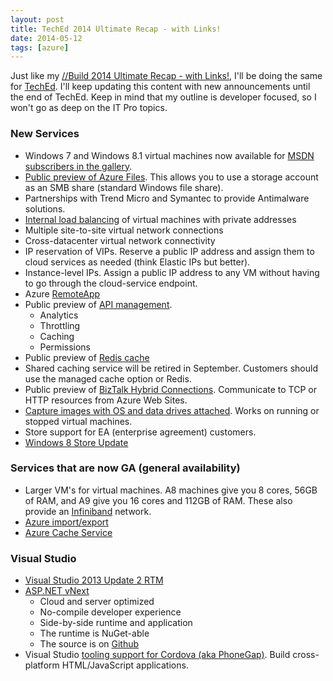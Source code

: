 ```yaml
---
layout: post
title: TechEd 2014 Ultimate Recap - with Links!
date: 2014-05-12
tags: [azure]
---
```


Just like my [//Build 2014 Ultimate Recap - with Links!](http://www.ytechie.com/2014/04/build-2014-ultimate-recap-with-links/), I'll be doing the same for [TechEd](http://northamerica.msteched.com/). I'll keep updating this content with new announcements until the end of TechEd. Keep in mind that my outline is developer focused, so I won't go as deep on the IT Pro topics.

### New Services
* Windows 7 and Windows 8.1 virtual machines now available for [MSDN subscribers in the gallery](https://twitter.com/ytechie/status/465857908551335936).
* [Public preview of Azure Files](http://blogs.msdn.com/b/windowsazurestorage/archive/2014/05/12/introducing-microsoft-azure-file-service.aspx). This allows you to use a storage account as an SMB share (standard Windows file share).
* Partnerships with Trend Micro and Symantec to provide Antimalware solutions.
* [Internal load balancing](http://msdn.microsoft.com/en-us/library/azure/dn690121.aspx) of virtual machines with private addresses
* Multiple site-to-site virtual network connections
* Cross-datacenter virtual network connectivity
* IP reservation of VIPs. Reserve a public IP address and assign them to cloud services as needed (think Elastic IPs but better).
* Instance-level IPs. Assign a public IP address to any VM without having to go through the cloud-service endpoint.
* Azure [RemoteApp](http://azure.microsoft.com/en-us/services/RemoteApp/)
* Public preview of [API management](http://azure.microsoft.com/en-us/services/api-management/).
	* Analytics
	* Throttling
	* Caching
	* Permissions
* Public preview of [Redis cache](http://redis.io/)
* Shared caching service will be retired in September. Customers should use the managed cache option or Redis.
* Public preview of [BizTalk Hybrid Connections](http://blogs.msdn.com/b/biztalk_server_team_blog/archive/2014/05/13/hybrid-connections-preview.aspx). Communicate to TCP or HTTP resources from Azure Web Sites.
* [Capture images with OS and data drives attached](http://weblogs.asp.net/scottgu/archive/2014/05/12/azure-vm-security-extensions-expressroute-ga-reserved-ips-internal-load-balancing-multi-site-to-site-vpns-storage-import-export-ga-new-smb-file-service-api-management-hybrid-connection-service-redis-cache-remote-apps-and-more.aspx). Works on running or stopped virtual machines.
* Store support for EA (enterprise agreement) customers.
* [Windows 8 Store Update](http://winsupersite.com/windows-8/windows-store-app-gets-major-update)

### Services that are now GA (general availability)
* Larger VM's for virtual machines. A8 machines give you 8 cores, 56GB of RAM, and A9 give you 16 cores and 112GB of RAM. These also provide an [Infiniband](http://en.wikipedia.org/wiki/Infiniband) network.
* [Azure import/export](http://azure.microsoft.com/en-us/pricing/details/storage-import-export/)
* [Azure Cache Service](http://azure.microsoft.com/en-us/services/cache/)

### Visual Studio
* [Visual Studio 2013 Update 2 RTM](http://blogs.msdn.com/b/visualstudio/archive/2014/05/12/visual-studio-2013-update-2-is-here.aspx)
* [ASP.NET vNext](http://www.hanselman.com/blog/IntroducingASPNETVNext.aspx)
	* Cloud and server optimized
	* No-compile developer experience
	* Side-by-side runtime and application
	* The runtime is NuGet-able
	* The source is on [Github](https://github.com/aspnet)
* Visual Studio [tooling support for Cordova (aka PhoneGap)](http://msopentech.com/blog/2014/05/12/apache-cordova-integrated-visual-studio/). Build cross-platform HTML/JavaScript applications.